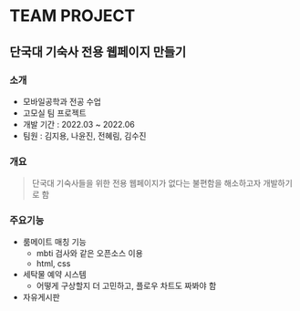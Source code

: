 # TEAM PROJECT
## 단국대 기숙사 전용 웹페이지 만들기
### 소개
- 모바일공학과 전공 수업
- 고모실 팀 프로젝트
- 개발 기간 : 2022.03 ~ 2022.06 
- 팀원 : 김지용, 나윤진, 전혜림, 김수진

### 개요
> 단국대 기숙사들을 위한 전용 웹페이지가 없다는 불편함을 해소하고자 개발하기로 함

### 주요기능 

- 룸메이트 매칭 기능
  - mbti 검사와 같은 오픈소스 이용
  - html, css
- 세탁물 예약 시스템 
  - 어떻게 구상할지 더 고민하고, 플로우 차트도 짜봐야 함
- 자유게시판





